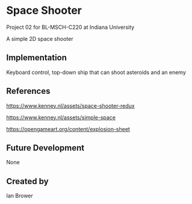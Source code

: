 # Space Shooter

Project 02 for BL-MSCH-C220 at Indiana University

A simple 2D space shooter

## Implementation
Keyboard control, top-down ship that can shoot asteroids and an enemy

## References

https://www.kenney.nl/assets/space-shooter-redux

https://www.kenney.nl/assets/simple-space

https://opengameart.org/content/explosion-sheet

## Future Development
None
## Created by
Ian Brower
